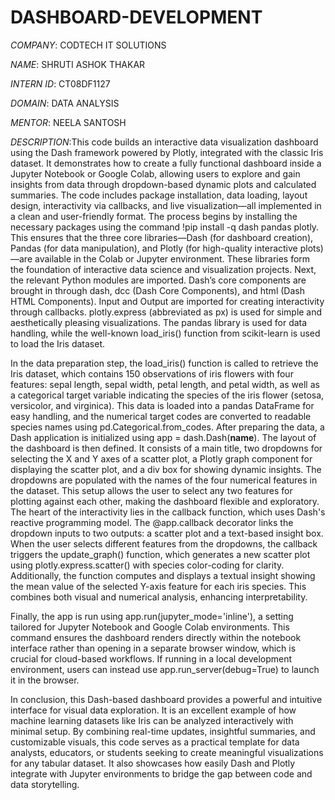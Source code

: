 # DASHBOARD-DEVELOPMENT

*COMPANY*: CODTECH IT SOLUTIONS

*NAME*: SHRUTI ASHOK THAKAR

*INTERN ID*: CT08DF1127

*DOMAIN*: DATA ANALYSIS

*MENTOR*: NEELA SANTOSH

*DESCRIPTION*:This code builds an interactive data visualization dashboard using the Dash framework powered by Plotly, integrated with the classic Iris dataset. It demonstrates how to create a fully functional dashboard inside a Jupyter Notebook or Google Colab, allowing users to explore and gain insights from data through dropdown-based dynamic plots and calculated summaries. The code includes package installation, data loading, layout design, interactivity via callbacks, and live visualization—all implemented in a clean and user-friendly format. The process begins by installing the necessary packages using the command !pip install -q dash pandas plotly. This ensures that the three core libraries—Dash (for dashboard creation), Pandas (for data manipulation), and Plotly (for high-quality interactive plots)—are available in the Colab or Jupyter environment. These libraries form the foundation of interactive data science and visualization projects.
Next, the relevant Python modules are imported. Dash’s core components are brought in through dash, dcc (Dash Core Components), and html (Dash HTML Components). Input and Output are imported for creating interactivity through callbacks. plotly.express (abbreviated as px) is used for simple and aesthetically pleasing visualizations. The pandas library is used for data handling, while the well-known load_iris() function from scikit-learn is used to load the Iris dataset.

In the data preparation step, the load_iris() function is called to retrieve the Iris dataset, which contains 150 observations of iris flowers with four features: sepal length, sepal width, petal length, and petal width, as well as a categorical target variable indicating the species of the iris flower (setosa, versicolor, and virginica). This data is loaded into a pandas DataFrame for easy handling, and the numerical target codes are converted to readable species names using pd.Categorical.from_codes. After preparing the data, a Dash application is initialized using app = dash.Dash(__name__). The layout of the dashboard is then defined. It consists of a main title, two dropdowns for selecting the X and Y axes of a scatter plot, a Plotly graph component for displaying the scatter plot, and a div box for showing dynamic insights. The dropdowns are populated with the names of the four numerical features in the dataset. This setup allows the user to select any two features for plotting against each other, making the dashboard flexible and exploratory.
The heart of the interactivity lies in the callback function, which uses Dash's reactive programming model. The @app.callback decorator links the dropdown inputs to two outputs: a scatter plot and a text-based insight box. When the user selects different features from the dropdowns, the callback triggers the update_graph() function, which generates a new scatter plot using plotly.express.scatter() with species color-coding for clarity. Additionally, the function computes and displays a textual insight showing the mean value of the selected Y-axis feature for each iris species. This combines both visual and numerical analysis, enhancing interpretability.

Finally, the app is run using app.run(jupyter_mode='inline'), a setting tailored for Jupyter Notebook and Google Colab environments. This command ensures the dashboard renders directly within the notebook interface rather than opening in a separate browser window, which is crucial for cloud-based workflows. If running in a local development environment, users can instead use app.run_server(debug=True) to launch it in the browser.

In conclusion, this Dash-based dashboard provides a powerful and intuitive interface for visual data exploration. It is an excellent example of how machine learning datasets like Iris can be analyzed interactively with minimal setup. By combining real-time updates, insightful summaries, and customizable visuals, this code serves as a practical template for data analysts, educators, or students seeking to create meaningful visualizations for any tabular dataset. It also showcases how easily Dash and Plotly integrate with Jupyter environments to bridge the gap between code and data storytelling.
